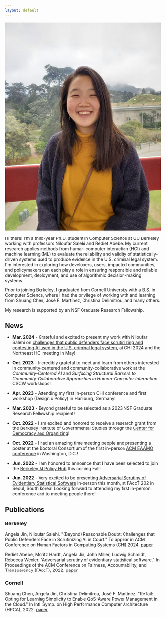 ```yaml
---
layout: default
---
```


<img class="profile-picture" src="angela-profile.jpg">

Hi there! I’m a third-year Ph.D. student in Computer Science at UC Berkeley working with professors Niloufar Salehi and Rediet Abebe. 
  My current research applies methods from human-computer interaction (HCI) and machine learning (ML) to evaluate
  the reliability and validity of statistically-driven systems used to produce evidence in the U.S. criminal legal system. 
  I'm interested in exploring how developers, users, impacted communities, and policymakers can each play a role in ensuring responsible and reliable development, deployment, and use of algorithmic decision-making systems.

Prior to joining Berkeley, I graduated from Cornell University with a B.S. in Computer Science, where I had the privilege of working with and learning from Shuang Chen, José F. Martínez, Christina Delimitrou, and many others.

My research is supported by an NSF Graduate Research Fellowship. 

## News
* **Mar. 2024** - Grateful and excited to present my work with Niloufar Salehi on [challenges that public defenders face scrutinizing and contesting AI used in the U.S. criminal legal system](https://arxiv.org/pdf/2403.13004.pdf), at CHI 2024 and the Northeast HCI meeting in May!

* **Oct. 2023** - Incredibly grateful to meet and learn from others interested in community-centered and community-collaborative work at the _Community-Centered AI_ and _Surfacing Structural Barriers to Community-Collaborative Approaches in Human-Computer Interaction_ CSCW workshops!

* **Apr. 2023** - Attending my first in-person CHI conference and first workshop (Design x Policy) in Hamburg, Germany! 

* **Mar. 2023** - Beyond grateful to be selected as a 2023 NSF Graduate Research Fellowship recipient!

* **Oct. 2022** - I am excited and honored to receive a research grant from the Berkeley Institute of Governmental Studies through the [Center for Democracy and Organizing](https://igs.berkeley.edu/research/research-centers-and-programs)!

* **Oct. 2022** - I had an amazing time meeting people and presenting a poster at the Doctoral Consortium of the first in-person [ACM EAAMO conference](https://eaamo.org) in Washington, D.C.!

* **Jun. 2022** - I am honored to announce that I have been selected to join the [Berkeley AI Policy Hub](https://cltc.berkeley.edu/aipolicyhub/) this coming Fall!

* **Jun. 2022** - Very excited to be presenting [Adversarial Scrutiny of Evidentiary Statistical Software](https://arxiv.org/abs/2206.09305) in-person this month, at FAccT 202 in Seoul, South Korea! Looking forward to attending my first in-person conference and to meeting people there!

## Publications

### Berkeley
Angela Jin, Niloufar Salehi. "(Beyond) Reasonable Doubt: Challenges that Public Defenders Face in Scrutinizing AI in Court." To appear in ACM Conference on Human Factors in Computing Systems (CHI) 2024. [paper](https://arxiv.org/pdf/2403.13004.pdf)

Rediet Abebe, Moritz Hardt, Angela Jin, John Miller, Ludwig Schmidt, Rebecca Wexler. "Adversarial scrutiny of evidentiary statistical software." In Proceedings of the ACM Conference on Fairness, Accountability, and Transparency (FAccT), 2022. [paper](https://arxiv.org/abs/2206.09305)

### Cornell
Shuang Chen, Angela Jin, Christina Delimitrou, José F. Martínez. "ReTail: Opting for Learning Simplicity to Enable QoS-Aware Power Management in the Cloud." In Intl. Symp. on High Performance Computer Architecture (HPCA), 2022. [paper](https://ieeexplore.ieee.org/document/9773201)
